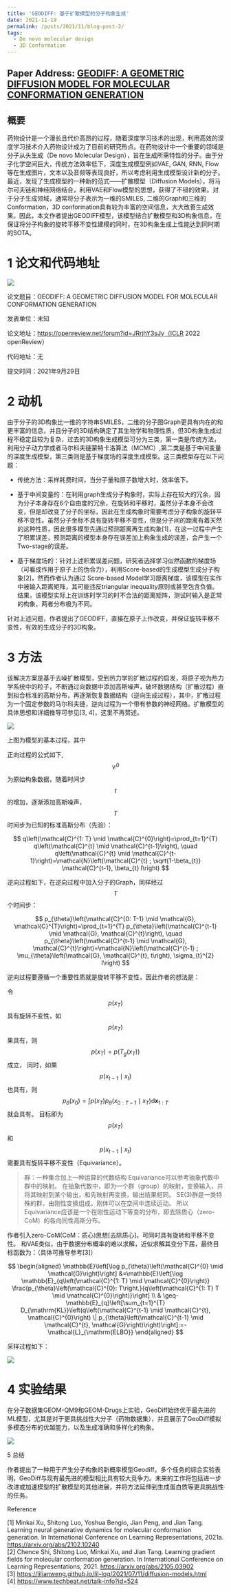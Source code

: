 ```yaml
---
title: 'GEODIFF: 基于扩散模型的分子构象生成'
date: 2021-11-19
permalink: /posts/2021/11/blog-post-2/
tags:
  - De novo molecular design
  - 3D Conformation
---
```


## Paper Address: [GEODIFF: A GEOMETRIC DIFFUSION MODEL FOR MOLECULAR CONFORMATION GENERATION](https://openreview.net/forum?id=JRrjhY3sJy)

## 概要

药物设计是一个漫长且代价高昂的过程，随着深度学习技术的出现，利用高效的深度学习技术介入药物设计成为了目前的研究热点。在药物设计中一个重要的领域是分子从头生成（De novo Molecular Design），旨在生成所需特性的分子。由于分子化学空间巨大，传统方法效率低下，深度生成模型例如VAE, GAN, RNN, Flow等在生成图片，文本以及音频等表现良好，所以考虑利用生成模型设计新的分子。最近，发现了生成模型的一种新的范式——扩散模型（Diffusion Models），将马尔可夫链和神经网络结合，利用VAE和Flow模型的思想，获得了不错的效果。对于分子生成领域，通常将分子表示为一维的SMILES, 二维的Graph和三维的Conformation，3D conformation具有较为丰富的空间信息，大大改善生成效果。因此，本文作者提出GEODIFF模型，该模型结合扩散模型和3D构象信息，在保证将分子构象的旋转平移不变性建模的同时，在3D构象生成上性能达到同时期的SOTA。


1 论文和代码地址
======

![](/images/post_11_19_fig1.png) 

论文题目：GEODIFF: A GEOMETRIC DIFFUSION MODEL FOR MOLECULAR CONFORMATION GENERATION

发表单位：未知

论文地址：https://openreview.net/forum?id=JRrjhY3sJy（ICLR 2022 openReview）

代码地址：无

提交时间：2021年9月29日

2 动机
======

由于分子的3D构象比一维的字符串SMILES，二维的分子图Graph更具有内在的和更丰富的信息，并且分子的3D结构确定了其生物学和物理性质，但3D构象生成过程不稳定且较为复杂，过去的3D构象生成模型可分为三类，第一类是传统方法，利用分子动力学或者马尔科夫链蒙特卡洛算法（MCMC）,第二类是基于中间变量的深度生成模型，第三类则是基于梯度场的深度生成模型。这三类模型存在以下问题：

* 传统方法：采样耗费时间，当分子量和原子数增大时，效率低下。

* 基于中间变量的：在利用graph生成分子构象时，实际上存在较大的冗余，因为分子本身存在6个自由度的冗余，在旋转和平移时，虽然分子本身不会改变，但是却改变了分子的坐标，因此在生成构象时需要考虑分子构象的旋转平移不变性。虽然分子坐标不具有旋转平移不变性，但是分子间的距离有着天然的这种性质，因此很多模型先通过预测距离再生成构象[1]，在这一过程中产生了积累误差，预测距离的模型本身存在误差加上构象生成的误差，会产生一个Two-stage的误差。

* 基于梯度场的：针对上述积累误差问题，研究者选择学习似然函数的梯度场（可看成作用于原子上的伪合力），利用Score-based的生成模型生成分子构象[2]，然而作者认为通过 Score-based Model学习距离梯度，该模型在实作中被输入距离矩阵，其可能违反triangular inequality原则或甚至包含负值。结果，该模型实际上在训练时学习的时不合法的距离矩阵，测试时输入是正常的构象，两者分布极为不同。

针对上述问题，作者提出了GEODIFF，直接在原子上作改变，并保证旋转平移不变性，有效的生成分子的3D构象。

3 方法
======

该解决方案是基于去噪扩散模型，受到热力学的扩散过程的启发，将原子视为热力学系统中的粒子，不断通过向数据中添加高斯噪声，破坏数据结构（扩散过程）直到拟合标准的高斯分布，再逐渐恢复数据结构（逆向生成过程），其中，扩散过程为一个固定参数的马尔科夫链，逆向过程为一个带有参数的神经网络。扩散模型的具体思想和详细推导可参见[3, 4]，这里不再赘述。

![](/images/post_11_19_fig2.png) 

上图为模型的基本过程，其中

正向过程的公式如下, $$\mathcal{C}^{0}$$为原始构象数据，随着时间步$$t$$的增加，逐渐添加高斯噪声，$$T$$时间步为已知的标准高斯分布（先验）：

$$
q\left(\mathcal{C}^{1: T} \mid \mathcal{C}^{0}\right)=\prod_{t=1}^{T} q\left(\mathcal{C}^{t} \mid \mathcal{C}^{t-1}\right), \quad q\left(\mathcal{C}^{t} \mid \mathcal{C}^{t-1}\right)=\mathcal{N}\left(\mathcal{C}^{t} ; \sqrt{1-\beta_{t}} \mathcal{C}^{t-1}, \beta_{t} I\right)
$$

逆向过程如下，在逆向过程中加入分子的Graph，同样经过$$T$$个时间步：

$$
p_{\theta}\left(\mathcal{C}^{0: T-1} \mid \mathcal{G}, \mathcal{C}^{T}\right)=\prod_{t=1}^{T} p_{\theta}\left(\mathcal{C}^{t-1} \mid \mathcal{G}, \mathcal{C}^{t}\right), \quad p_{\theta}\left(\mathcal{C}^{t-1} \mid \mathcal{G}, \mathcal{C}^{t}\right)=\mathcal{N}\left(\mathcal{C}^{t-1} ; \mu_{\theta}\left(\mathcal{G}, \mathcal{C}^{t}, t\right), \sigma_{t}^{2} I\right)
$$

逆向过程要遵循一个重要性质就是旋转平移不变性，因此作者的想法是：

令$$p\left(x_{T}\right)$$具有旋转不变性，如$$p\left(x_{T}\right)$$果具有，则$$p\left(x_{T}\right)=p\left(T_{g}\left(x_{T}\right)\right)  $$成立，  同时，如果$$p\left(x_{t-1} \mid x_{t}\right)$$也具有，则$$p_{\theta}\left(x_{0}\right)=\int p\left(x_{T}\right) p_{\theta}\left(x_{0: T-1} \mid x_{T}\right) \mathrm{d} \boldsymbol{x}_{1: T}$$就会具有。
目标即为$$p\left(x_{T}\right)$$和$$p\left(x_{t-1} \mid x_{t}\right)$$需要具有旋转平移不变性（Equivariance）。

> 群：一种集合加上一种运算的代数结构
Equivariance可以参考抽象代数中群中的映射。
在抽象代数中，即为一个群（group）的映射，变换输入，并将其映射到某个输出，和先映射再变换，输出结果相同。
SE(3)群是一类特殊的群，由刚性变换组成，刚体可以在空间中连续运动。
所以Equivariance应该是一个在刚性运动下等变的分布，即去除质心（zero-CoM）的各向同性高斯分布。

作者引入zero-CoM(CoM：质心)思想[去除质心]，可同时具有旋转和平移不变性。
和VAE类似，由于数据分布概率的难以求解，近似求解其变分下届，最终目标函数为：（具体可推导参考[3]）

$$
\begin{aligned} \mathbb{E}\left[\log p_{\theta}\left(\mathcal{C}^{0} \mid \mathcal{G}\right)\right] &=\mathbb{E}\left[\log \mathbb{E}_{q\left(\mathcal{C}^{1: T} \mid \mathcal{C}^{0}\right)} \frac{p_{\theta}\left(\mathcal{C}^{0}: T\right.}{q\left(\mathcal{C}^{1: T} T \mid \mathcal{C}^{0}\right)}\right] \\ & \geq-\mathbb{E}_{q}\left[\sum_{t=1}^{T} D_{\mathrm{KL}}\left(q\left(\mathcal{C}^{t-1} \mid \mathcal{C}^{t}, \mathcal{C}^{0}\right) \| p_{\theta}\left(\mathcal{C}^{t-1} \mid \mathcal{C}^{t}, \mathcal{G}\right)\right)\right]:=-\mathcal{L}_{\mathrm{ELBO}} \end{aligned}
$$

采样过程如下：

![](/images/post_11_19_fig3.png) 

4 实验结果
======

在分子数据集GEOM-QM9和GEOM-Drugs上实验，GeoDiff始终优于最先进的ML模型，尤其是对于更具挑战性大分子（药物数据集），并且展示了GeoDiff模拟多模态分布的优越能力，以及生成准确和多样化的构象。

![](/images/post_11_19_fig4.png) 

5 总结

作者提出了一种用于产生分子构象的新概率模型Geodiff。多个任务的综合实验表明，GeoDiff与现有最先进的模型相比具有较大竞争力。未来的工作将包括进一步改进或加速模型的扩散模型的其他进展，并将方法延伸到生成蛋白质等更具挑战性的任务。

Reference

[1] Minkai Xu, Shitong Luo, Yoshua Bengio, Jian Peng, and Jian Tang. Learning neural generative dynamics for molecular conformation generation. In International Conference on Learning Representations, 2021a. https://arxiv.org/abs/2102.10240  
[2] Chence Shi, Shitong Luo, Minkai Xu, and Jian Tang. Learning gradient fields for molecular conformation generation. In International Conference on Learning Representations, 2021. https://arxiv.org/abs/2105.03902  
[3] https://lilianweng.github.io/lil-log/2021/07/11/diffusion-models.html  
[4] https://www.techbeat.net/talk-info?id=524 

